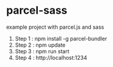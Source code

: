 # parcel-sass
example project with parcel.js and sass 
1.  Step 1 : npm install -g parcel-bundler
2.  Step 2 : npm update
3.  Step 3 : npm run start
4.  Step 4 : http://localhost:1234
